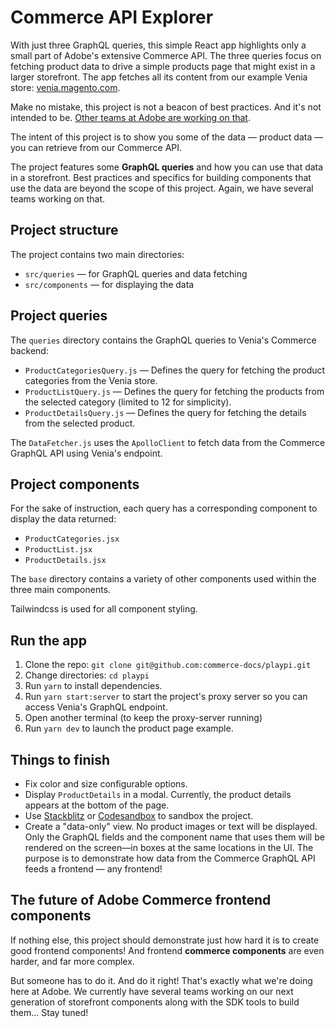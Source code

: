 # Commerce API Explorer

With just three GraphQL queries, this simple React app highlights only a small part of Adobe's extensive Commerce API. The three queries focus on fetching product data to drive a simple products page that might exist in a larger storefront. The app fetches all its content from our example Venia store: [venia.magento.com](https://venia.magento.com).

Make no mistake, this project is not a beacon of best practices. And it's not intended to be. [Other teams at Adobe are working on that](#the-future-of-adobe-commerce-frontend-components). 

The intent of this project is to show you some of the data — product data — you can retrieve from our Commerce API. 

The project features some **GraphQL queries** and how you can use that data in a storefront. Best practices and specifics for building components that use the data are beyond the scope of this project. Again, we have several teams working on that.

## Project structure

The project contains two main directories:

- `src/queries` — for GraphQL queries and data fetching
- `src/components` — for displaying the data

## Project queries

The `queries` directory contains the GraphQL queries to Venia's Commerce backend:

- `ProductCategoriesQuery.js` — Defines the query for fetching the product categories from the Venia store.
- `ProductListQuery.js` — Defines the query for fetching the products from the selected category (limited to 12 for simplicity).
- `ProductDetailsQuery.js` — Defines the query for fetching the details from the selected product.

The `DataFetcher.js` uses the `ApolloClient` to fetch data from the Commerce GraphQL API using Venia's endpoint.

## Project components

For the sake of instruction, each query has a corresponding component to display the data returned:

- `ProductCategories.jsx`
- `ProductList.jsx` 
- `ProductDetails.jsx`

The `base` directory contains a variety of other components used within the three main components.

Tailwindcss is used for all component styling.

## Run the app

1. Clone the repo: `git clone git@github.com:commerce-docs/playpi.git`
2. Change directories: `cd playpi`
3. Run `yarn` to install dependencies.
4. Run `yarn start:server` to start the project's proxy server so you can access Venia's GraphQL endpoint.
5. Open another terminal (to keep the proxy-server running)
6. Run `yarn dev` to launch the product page example.

## Things to finish

- Fix color and size configurable options.
- Display `ProductDetails` in a modal. Currently, the product details appears at the bottom of the page.
- Use [Stackblitz](https://stackblitz.com/) or [Codesandbox](https://codesandbox.io/) to sandbox the project.
- Create a "data-only" view. No product images or text will be displayed. Only the GraphQL fields and the component name that uses them will be rendered on the screen—in boxes at the same locations in the UI. The purpose is to demonstrate how data from the Commerce GraphQL API feeds a frontend — any frontend! 

## The future of Adobe Commerce frontend components

If nothing else, this project should demonstrate just how hard it is to create good frontend components! And frontend **commerce components** are even harder, and far more complex.

But someone has to do it. And do it right! That's exactly what we're doing here at Adobe. We currently have several teams working on our next generation of storefront components along with the SDK tools to build them... Stay tuned!
